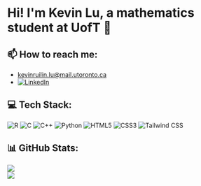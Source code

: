 # Hi! I'm Kevin Lu, a mathematics student at UofT 👋

## 📫 How to reach me:
- kevinruilin.lu@mail.utoronto.ca
- [![LinkedIn](https://img.shields.io/badge/LinkedIn-%230077B5.svg?logo=linkedin&logoColor=white)](https://www.linkedin.com/in/kevinruilinlu/) 
## 💻 Tech Stack:
![R](https://img.shields.io/badge/R-276DC3?style=for-the-badge&logo=r&logoColor=white) ![C](https://img.shields.io/badge/C-00599C?style=for-the-badge&logo=c&logoColor=white) ![C++](https://img.shields.io/badge/c++-%2300599C.svg?style=for-the-badge&logo=c%2B%2B&logoColor=white) ![Python](https://img.shields.io/badge/python-3670A0?style=for-the-badge&logo=python&logoColor=ffdd54) ![HTML5](https://img.shields.io/badge/html5-%23E34F26.svg?style=for-the-badge&logo=html5&logoColor=white) ![CSS3](https://img.shields.io/badge/css3-%231572B6.svg?style=for-the-badge&logo=css3&logoColor=white) ![Tailwind CSS](https://img.shields.io/badge/Tailwind_CSS-38B2AC?style=for-the-badge&logo=tailwind-css&logoColor=white)
## 📊 GitHub Stats:
![](https://github-readme-stats.vercel.app/api?username=KevinLu26&theme=default&hide_border=false&include_all_commits=false&count_private=false)<br/>
![](https://github-readme-stats.vercel.app/api/top-langs/?username=KevinLu26&theme=default&hide_border=false&include_all_commits=false&count_private=false&layout=compact)
